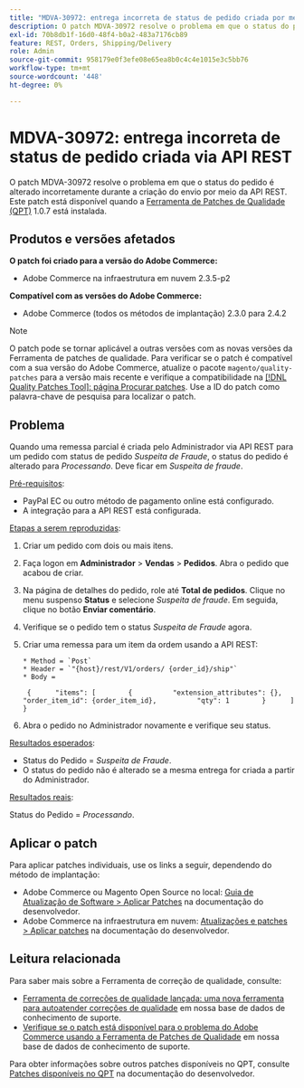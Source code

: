 ```yaml
---
title: "MDVA-30972: entrega incorreta de status de pedido criada por meio da API REST"
description: O patch MDVA-30972 resolve o problema em que o status do pedido é alterado incorretamente durante a criação do envio por meio da API REST. Este patch está disponível quando a [Ferramenta de correções de qualidade (QPT)](/help/announcements/adobe-commerce-announcements/magento-quality-patches-released-new-tool-to-self-serve-quality-patches.md) 1.0.7 está instalada.
exl-id: 70b8db1f-16d0-48f4-b0a2-483a7176cb89
feature: REST, Orders, Shipping/Delivery
role: Admin
source-git-commit: 958179e0f3efe08e65ea8b0c4c4e1015e3c5bb76
workflow-type: tm+mt
source-wordcount: '448'
ht-degree: 0%

---
```


# MDVA-30972: entrega incorreta de status de pedido criada via API REST

O patch MDVA-30972 resolve o problema em que o status do pedido é alterado incorretamente durante a criação do envio por meio da API REST. Este patch está disponível quando a [Ferramenta de Patches de Qualidade (QPT)](/help/announcements/adobe-commerce-announcements/magento-quality-patches-released-new-tool-to-self-serve-quality-patches.md) 1.0.7 está instalada.

## Produtos e versões afetados

**O patch foi criado para a versão do Adobe Commerce:**

* Adobe Commerce na infraestrutura em nuvem 2.3.5-p2

**Compatível com as versões do Adobe Commerce:**

* Adobe Commerce (todos os métodos de implantação) 2.3.0 para 2.4.2

>[!NOTE]
>
>O patch pode se tornar aplicável a outras versões com as novas versões da Ferramenta de patches de qualidade. Para verificar se o patch é compatível com a sua versão do Adobe Commerce, atualize o pacote `magento/quality-patches` para a versão mais recente e verifique a compatibilidade na [[!DNL Quality Patches Tool]: página Procurar patches](https://devdocs.magento.com/quality-patches/tool.html#patch-grid). Use a ID do patch como palavra-chave de pesquisa para localizar o patch.

## Problema

Quando uma remessa parcial é criada pelo Administrador via API REST para um pedido com status de pedido *Suspeita de Fraude*, o status do pedido é alterado para *Processando*. Deve ficar em *Suspeita de fraude*.

<u>Pré-requisitos</u>:

* PayPal EC ou outro método de pagamento online está configurado.
* A integração para a API REST está configurada.

<u>Etapas a serem reproduzidas</u>:

1. Criar um pedido com dois ou mais itens.
1. Faça logon em **Administrador** > **Vendas** > **Pedidos**. Abra o pedido que acabou de criar.
1. Na página de detalhes do pedido, role até **Total de pedidos**. Clique no menu suspenso **Status** e selecione *Suspeita de fraude*. Em seguida, clique no botão **Enviar comentário**.
1. Verifique se o pedido tem o status *Suspeita de Fraude* agora.
1. Criar uma remessa para um item da ordem usando a API REST:

   ```
   * Method = `Post`
   * Header = `"{host}/rest/V1/orders/ {order_id}/ship"`
   * Body =
   ```

   ```
    {      "items": [        {          "extension_attributes": {},          "order_item_id": {order_item_id},          "qty": 1        }      ]    }
   ```

1. Abra o pedido no Administrador novamente e verifique seu status.

<u>Resultados esperados</u>:

* Status do Pedido = *Suspeita de Fraude*.
* O status do pedido não é alterado se a mesma entrega for criada a partir do Administrador.

<u>Resultados reais</u>:

Status do Pedido = *Processando*.

## Aplicar o patch

Para aplicar patches individuais, use os links a seguir, dependendo do método de implantação:

* Adobe Commerce ou Magento Open Source no local: [Guia de Atualização de Software > Aplicar Patches](https://devdocs.magento.com/guides/v2.4/comp-mgr/patching/mqp.html) na documentação do desenvolvedor.
* Adobe Commerce na infraestrutura em nuvem: [Atualizações e patches > Aplicar patches](https://devdocs.magento.com/cloud/project/project-patch.html) na documentação do desenvolvedor.

## Leitura relacionada

Para saber mais sobre a Ferramenta de correção de qualidade, consulte:

* [Ferramenta de correções de qualidade lançada: uma nova ferramenta para autoatender correções de qualidade](/help/announcements/adobe-commerce-announcements/magento-quality-patches-released-new-tool-to-self-serve-quality-patches.md) em nossa base de dados de conhecimento de suporte.
* [Verifique se o patch está disponível para o problema do Adobe Commerce usando a Ferramenta de Patches de Qualidade](/help/support-tools/patches-available-in-qpt-tool/check-patch-for-magento-issue-with-magento-quality-patches.md) em nossa base de dados de conhecimento de suporte.

Para obter informações sobre outros patches disponíveis no QPT, consulte [Patches disponíveis no QPT](https://devdocs.magento.com/quality-patches/tool.html#patch-grid) na documentação do desenvolvedor.
